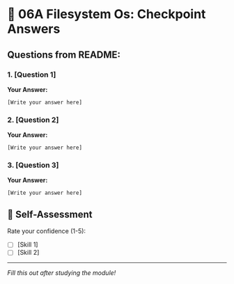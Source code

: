 # 📝 06A Filesystem Os: Checkpoint Answers

## Questions from README:

### 1. [Question 1]
**Your Answer:**
```
[Write your answer here]
```

### 2. [Question 2]
**Your Answer:**
```
[Write your answer here]
```

### 3. [Question 3]
**Your Answer:**
```
[Write your answer here]
```

## 🎯 Self-Assessment
Rate your confidence (1-5):
- [ ] [Skill 1]
- [ ] [Skill 2]

---

*Fill this out after studying the module!*
